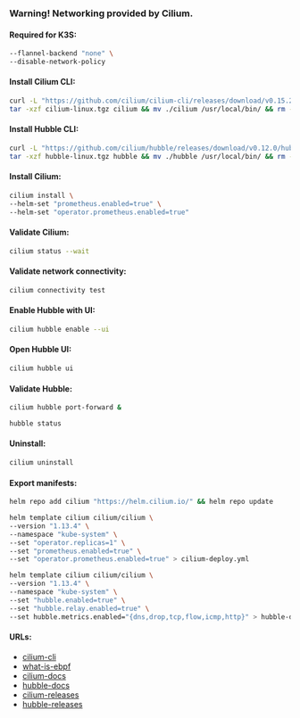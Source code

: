 ### Warning! Networking provided by Cilium.

#### Required for K3S:
```bash
--flannel-backend "none" \
--disable-network-policy
```

#### Install Cilium CLI:
```bash
curl -L "https://github.com/cilium/cilium-cli/releases/download/v0.15.2/cilium-linux-amd64.tar.gz" -o cilium-linux.tgz && \
tar -xzf cilium-linux.tgz cilium && mv ./cilium /usr/local/bin/ && rm -f ./cilium-linux.tgz
```

#### Install Hubble CLI:
```bash
curl -L "https://github.com/cilium/hubble/releases/download/v0.12.0/hubble-linux-amd64.tar.gz" -o hubble-linux.tgz && \
tar -xzf hubble-linux.tgz hubble && mv ./hubble /usr/local/bin/ && rm -f ./hubble-linux.tgz
```

#### Install Cilium:
```bash
cilium install \
--helm-set "prometheus.enabled=true" \
--helm-set "operator.prometheus.enabled=true"
```

#### Validate Cilium:
```bash
cilium status --wait
```

#### Validate network connectivity:
```bash
cilium connectivity test
```

#### Enable Hubble with UI:
```bash
cilium hubble enable --ui
```

#### Open Hubble UI:
```bash
cilium hubble ui
```

#### Validate Hubble:
```bash
cilium hubble port-forward &
```
```bash
hubble status
```

#### Uninstall:
```bash
cilium uninstall
```

#### Export manifests:
```bash
helm repo add cilium "https://helm.cilium.io/" && helm repo update
```
```bash
helm template cilium cilium/cilium \
--version "1.13.4" \
--namespace "kube-system" \
--set "operator.replicas=1" \
--set "prometheus.enabled=true" \
--set "operator.prometheus.enabled=true" > cilium-deploy.yml
```
```bash
helm template cilium cilium/cilium \
--version "1.13.4" \
--namespace "kube-system" \
--set "hubble.enabled=true" \
--set "hubble.relay.enabled=true" \
--set hubble.metrics.enabled="{dns,drop,tcp,flow,icmp,http}" > hubble-deploy.yml
```

#### URLs:
- [cilium-cli](https://github.com/cilium/cilium-cli/releases)
- [what-is-ebpf](https://ebpf.io/what-is-ebpf)
- [cilium-docs](https://docs.cilium.io/en/stable/)
- [hubble-docs](https://github.com/cilium/hubble/blob/master/Documentation/README.md)
- [cilium-releases](https://github.com/cilium/cilium/releases)
- [hubble-releases](https://github.com/cilium/hubble/releases)

